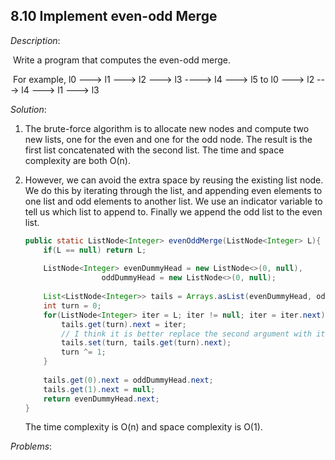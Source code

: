 ## 8.10 Implement even-odd Merge

*Description*:

​		Write a program that computes the even-odd merge.

​		For example, l0 ---> l1 ---> l2 ---> l3 ----> l4 ---> l5  to l0 ---> l2 ---> l4 ---> l1 ---> l3

*Solution*:

1. The brute-force algorithm is to allocate new nodes and compute two new lists, one for the even and one for the odd node. The result is the first list concatenated with the second list. The time and space complexity are both O(n).

2. However, we can avoid the extra space by reusing the existing list node. We do this by iterating through the list, and appending even elements to one list and odd elements to another list. We use an indicator variable to tell us which list to append to. Finally we append the odd list to the even list.

   ```java
   public static ListNode<Integer> evenOddMerge(ListNode<Integer> L){
       if(L == null) return L;
       
       ListNode<Integer> evenDummyHead = new ListNode<>(0, null),
       				oddDummyHead = new ListNode<>(0, null);
       
       List<ListNode<Integer>> tails = Arrays.asList(evenDummyHead, oddDummyHead);
       int turn = 0;
       for(ListNode<Integer> iter = L; iter != null; iter = iter.next){
           tails.get(turn).next = iter;
           // I think it is better replace the second argument with iter
           tails.set(turn, tails.get(turn).next); 
           turn ^= 1;
       }
       
       tails.get(0).next = oddDummyHead.next;
       tails.get(1).next = null;
       return evenDummyHead.next;
   }
   ```

   The time complexity is O(n) and space complexity is O(1).

*Problems*:

